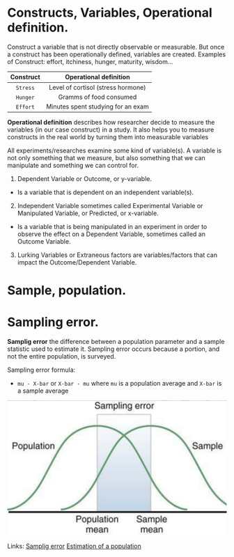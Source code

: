 # Constructs, Variables, Operational definition.

Construct a variable that is not directly observable or measurable. But once a construct has been operationally 
defined, variables are created. Examples of Construct: effort, itchiness, hunger, maturity, wisdom...


|Construct      |       Operational definition            |
|   :---:       |                  :---:                   |
|`Stress`       |       Level of cortisol (stress hormone) |
|`Hunger`       |       Gramms of food consumed            |
|`Effort`       |       Minutes spent studying for an exam |

**Operational definition** describes how researcher decide to measure the variables (in our case construct) in a study. It also
  helps you to measure constructs in the real world by turning them into measurable variables 

All experiments/researches examine some kind of variable(s). A variable is not only something that we measure, but also something that we can manipulate and something we can control for.

1. Dependent Variable or Outcome, or y-variable.
  - Is a variable that is dependent on an independent variable(s).

2. Independent Variable sometimes called Experimental Variable or Manipulated Variable, or Predicted, or x-variable.
  - Is a variable that is being manipulated in an experiment in order to observe the effect on a Dependent Variable, sometimes called an Outcome Variable.

3. Lurking Variables or Extraneous factors are variables/factors that can impact the Outcome/Dependent Variable.


# Sample, population.

# Sampling error.

**Samplig error** the difference between a population parameter and a sample statistic used to estimate it. Sampling error occurs because a portion, and not the entire population, is surveyed.

Sampling error formula:
- `mu - X-bar` or `X-bar - mu` where `mu` is a population average and `X-bar` is a sample average

![sampling_error](sampling_error.png)



Links:
[Samplig error](https://www.britannica.com/science/sampling-error)
[Estimation of a population](https://www.britannica.com/science/statistics/Estimation-of-a-population-mean#ref367452)